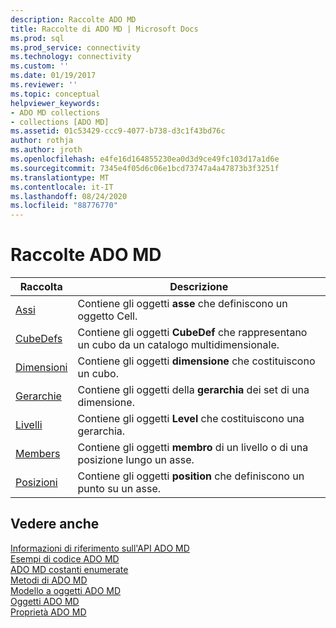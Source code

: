 ```yaml
---
description: Raccolte ADO MD
title: Raccolte di ADO MD | Microsoft Docs
ms.prod: sql
ms.prod_service: connectivity
ms.technology: connectivity
ms.custom: ''
ms.date: 01/19/2017
ms.reviewer: ''
ms.topic: conceptual
helpviewer_keywords:
- ADO MD collections
- collections [ADO MD]
ms.assetid: 01c53429-ccc9-4077-b738-d3c1f43bd76c
author: rothja
ms.author: jroth
ms.openlocfilehash: e4fe16d164855230ea0d3d9ce49fc103d17a1d6e
ms.sourcegitcommit: 7345e4f05d6c06e1bcd73747a4a47873b3f3251f
ms.translationtype: MT
ms.contentlocale: it-IT
ms.lasthandoff: 08/24/2020
ms.locfileid: "88776770"
---
```

# <a name="ado-md-collections"></a>Raccolte ADO MD

|Raccolta|Descrizione|  
|-|-|  
|[Assi](./axes-collection-ado-md.md)|Contiene gli oggetti **asse** che definiscono un oggetto Cell.|  
|[CubeDefs](./cubedef-object-ado-md.md)|Contiene gli oggetti **CubeDef** che rappresentano un cubo da un catalogo multidimensionale.|  
|[Dimensioni](./dimension-object-ado-md.md)|Contiene gli oggetti **dimensione** che costituiscono un cubo.|  
|[Gerarchie](./hierarchy-object-ado-md.md)|Contiene gli oggetti della **gerarchia** dei set di una dimensione.|  
|[Livelli](./level-object-ado-md.md)|Contiene gli oggetti **Level** che costituiscono una gerarchia.|  
|[Members](./members-collection-ado-md.md)|Contiene gli oggetti **membro** di un livello o di una posizione lungo un asse.|  
|[Posizioni](./positions-collection-ado-md.md)|Contiene gli oggetti **position** che definiscono un punto su un asse.|  
  
## <a name="see-also"></a>Vedere anche  
 [Informazioni di riferimento sull'API ADO MD](./ado-md-object-model.md?view=sql-server-ver15)   
 [Esempi di codice ADO MD](./ado-md-code-examples.md)   
 [ADO MD costanti enumerate](./ado-md-enumerated-constants.md)   
 [Metodi di ADO MD](./ado-md-methods.md)   
 [Modello a oggetti ADO MD](./ado-md-object-model.md)   
 [Oggetti ADO MD](./ado-md-objects.md)   
 [Proprietà ADO MD](./ado-md-properties.md)